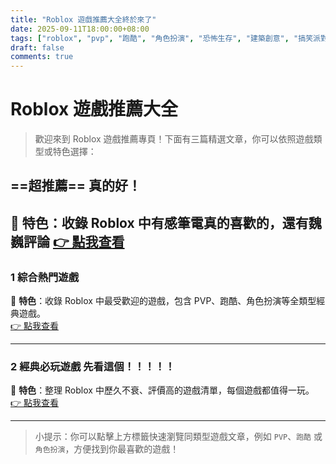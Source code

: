 ```yaml
---
title: "Roblox 遊戲推薦大全終於來了"
date: 2025-09-11T18:00:00+08:00
tags: ["roblox", "pvp", "跑酷", "角色扮演", "恐怖生存", "建築創意", "搞笑派對"]
draft: false
comments: true
---
```


# Roblox 遊戲推薦大全

> 歡迎來到 Roblox 遊戲推薦專頁！下面有三篇精選文章，你可以依照遊戲類型或特色選擇：

## ==超推薦== 真的好！
📌 **特色**：收錄 Roblox 中有感筆電真的喜歡的，還有魏巍評論 
[👉 點我查看](https://kaihchs118.github.io/kai_studio/posts/roblox/)
---

### 1 綜合熱門遊戲
📌 **特色**：收錄 Roblox 中最受歡迎的遊戲，包含 PVP、跑酷、角色扮演等全類型經典遊戲。  
[👉 點我查看](https://kaihchs118.github.io/kai_studio/posts/roblox/)


---

### 2 經典必玩遊戲 先看這個！！！！！
📌 **特色**：整理 Roblox 中歷久不衰、評價高的遊戲清單，每個遊戲都值得一玩。  
[👉 點我查看](https://kaihchs118.github.io/kai_studio/posts/robloxgames/)

---

> 小提示：你可以點擊上方標籤快速瀏覽同類型遊戲文章，例如 `PVP`、`跑酷` 或 `角色扮演`，方便找到你最喜歡的遊戲！